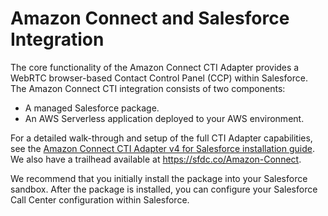 # Amazon Connect and Salesforce Integration<a name="salesforce-integration"></a>

The core functionality of the Amazon Connect CTI Adapter provides a WebRTC browser\-based Contact Control Panel \(CCP\) within Salesforce\. The Amazon Connect CTI integration consists of two components: 
+ A managed Salesforce package\.
+ An AWS Serverless application deployed to your AWS environment\.

For a detailed walk\-through and setup of the full CTI Adapter capabilities, see the [Amazon Connect CTI Adapter v4 for Salesforce installation guide](https://connect-blogs.s3.amazonaws.com/Amazon+Connect+Salesforce+CTI+Adapter/Amazon+Connect+CTI+Adapter+for+Salesforce+Lightning+-+Setup+and+Installation+Guide.pdf)\. We also have a trailhead available at [https://sfdc\.co/Amazon\-Connect](https://sfdc.co/Amazon-Connect)\. 

We recommend that you initially install the package into your Salesforce sandbox\. After the package is installed, you can configure your Salesforce Call Center configuration within Salesforce\.